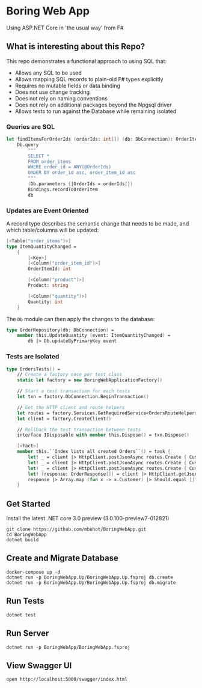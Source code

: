 # Boring Web App

Using ASP.NET Core in 'the usual way' from F#

## What is interesting about this Repo?

This repo demonstrates a functional approach to using SQL that:

 - Allows any SQL to be used
 - Allows mapping SQL records to plain-old F# types explicitly
 - Requires no mutable fields or data binding
 - Does not use change tracking
 - Does not rely on naming conventions
 - Does not rely on additional packages beyond the Npgsql driver
 - Allows tests to run against the Database while remaining isolated


### Queries are SQL

```fsharp
let findItemsForOrderIds (orderIds: int[]) (db: DbConnection): OrderItem list Task =
    Db.query
        """
        SELECT *
        FROM order_items
        WHERE order_id = ANY(@OrderIds)
        ORDER BY order_id asc, order_item_id asc
        """
        (Db.parameters {|OrderIds = orderIds|})
        Bindings.recordToOrderItem
        db
```

### Updates are Event Oriented

A record type describes the semantic change that needs to be made, and which table/columns will be updated:

```fsharp
[<Table("order_items")>]
type ItemQuantityChanged =
    {
        [<Key>]
        [<Column("order_item_id")>]
        OrderItemId: int

        [<Column("product")>]
        Product: string

        [<Column("quantity")>]
        Quantity: int
    }
```

The `Db` module can then apply the changes to the database:

```fsharp
type OrderRepository(db: DbConnection) =
    member this.UpdateQuantity (event: ItemQuantityChanged) =
        db |> Db.updateByPrimaryKey event
```

### Tests are Isolated

```fsharp
type OrdersTests() =
    // Create a factory once per test class
    static let factory = new BoringWebApplicationFactory()

    // Start a test transaction for each tests
    let txn = factory.DbConnection.BeginTransaction()

    // Get the HTTP client and route helpers
    let routes = factory.Services.GetRequiredService<OrdersRouteHelpers>()
    let client = factory.CreateClient()

    // Rollback the test transaction between tests
    interface IDisposable with member this.Dispose() = txn.Dispose()

    [<Fact>]
    member this.``Index lists all created Orders``() = task {
        let! _ = client |> HttpClient.postJsonAsync routes.Create { Customer = "Henry" }
        let! _ = client |> HttpClient.postJsonAsync routes.Create { Customer = "Percy" }
        let! _ = client |> HttpClient.postJsonAsync routes.Create { Customer = "James" }
        let! (response: OrderResponse[]) = client |> HttpClient.getJsonAsync routes.Index
        response |> Array.map (fun x -> x.Customer) |> Should.equal [|"Henry"; "Percy"; "James"|]
    }
```

## Get Started

Install the latest .NET core 3.0 preview (3.0.100-preview7-012821)

```
git clone https://github.com/mbuhot/BoringWebApp.git
cd BoringWebApp
dotnet build
```

## Create and Migrate Database

```
docker-compose up -d
dotnet run -p BoringWebApp.Up/BoringWebApp.Up.fsproj db.create
dotnet run -p BoringWebApp.Up/BoringWebApp.Up.fsproj db.migrate
```

## Run Tests

```
dotnet test
```

## Run Server

```
dotnet run -p BoringWebApp/BoringWebApp.fsproj
```

## View Swagger UI

```
open http://localhost:5000/swagger/index.html
```
